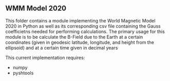 ## WMM Model 2020
This folder contains a module implementing the World Magnetic Model 2020 in Python as well as its corresponding csv file containing the Gauss coefficietns needed 
for performing calculations. The primary usage for this module is to be calculate the B-Field due to the Earth at a certain coordinates (given in geodesic latitude,
longitude, and height from the ellipsoid) and at a certain time given in decimal years

This current implementation requires:
- numpy
- pyshtools
